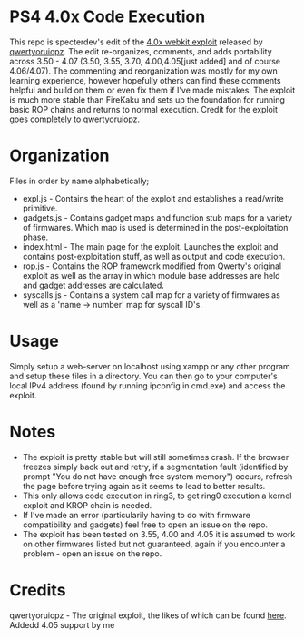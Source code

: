 PS4 4.0x Code Execution
==============
This repo is specterdev's edit of the [4.0x webkit exploit](http://rce.party/ps4/) released by [qwertyoruiopz](https://twitter.com/qwertyoruiopz). The edit re-organizes, comments, and adds portability across 3.50 - 4.07 (3.50, 3.55, 3.70, 4.00,4.05[just added] and of course 4.06/4.07). The commenting and reorganization was mostly for my own learning experience, however hopefully others can find these comments helpful and build on them or even fix them if I've made mistakes. The exploit is much more stable than FireKaku and sets up the foundation for running basic ROP chains and returns to normal execution. Credit for the exploit goes completely to qwertyoruiopz.

Organization
==============
Files in order by name alphabetically;
* expl.js - Contains the heart of the exploit and establishes a read/write primitive.
* gadgets.js - Contains gadget maps and function stub maps for a variety of firmwares. Which map is used is determined in the post-exploitation phase.
* index.html - The main page for the exploit. Launches the exploit and contains post-exploitation stuff, as well as output and code execution.
* rop.js - Contains the ROP framework modified from Qwerty's original exploit as well as the array in which module base addresses are held and gadget addresses are calculated.
* syscalls.js - Contains a system call map for a variety of firmwares as well as a 'name -> number' map for syscall ID's.

Usage
==============
Simply setup a web-server on localhost using xampp or any other program and setup these files in a directory. You can then go to your computer's local IPv4 address (found by running ipconfig in cmd.exe) and access the exploit.

Notes
==============
* The exploit is pretty stable but will still sometimes crash. If the browser freezes simply back out and retry, if a segmentation fault (identified by prompt "You do not have enough free system memory") occurs, refresh the page before trying again as it seems to lead to better results.
* This only allows code execution in ring3, to get ring0 execution a kernel exploit and KROP chain is needed.
* If I've made an error (particularily having to do with firmware compatibility and gadgets) feel free to open an issue on the repo.
* The exploit has been tested on 3.55, 4.00 and 4.05 it is assumed to work on other firmwares listed but not guaranteed, again if you encounter a problem - open an issue on the repo.

Credits
==============
qwertyoruiopz - The original exploit, the likes of which can be found [here](http://rce.party/ps4/).
Addedd 4.05 support by me 
